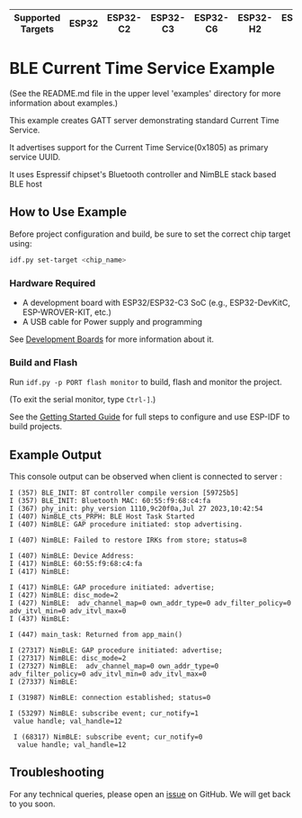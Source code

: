 | Supported Targets | ESP32 | ESP32-C2 | ESP32-C3 | ESP32-C6 | ESP32-H2 | ESP32-S3 |
| ----------------- | ----- | -------- | -------- | -------- | -------- | -------- |

# BLE Current Time Service Example

(See the README.md file in the upper level 'examples' directory for more information about examples.)

This example creates GATT server demonstrating standard Current Time Service.

It advertises support for the Current Time Service(0x1805) as primary service UUID.

It uses Espressif chipset's Bluetooth controller and NimBLE stack based BLE host


## How to Use Example

Before project configuration and build, be sure to set the correct chip target using:

```bash
idf.py set-target <chip_name>
```

### Hardware Required

* A development board with ESP32/ESP32-C3 SoC (e.g., ESP32-DevKitC, ESP-WROVER-KIT, etc.)
* A USB cable for Power supply and programming

See [Development Boards](https://www.espressif.com/en/products/devkits) for more information about it.

### Build and Flash

Run `idf.py -p PORT flash monitor` to build, flash and monitor the project.

(To exit the serial monitor, type ``Ctrl-]``.)

See the [Getting Started Guide](https://idf.espressif.com/) for full steps to configure and use ESP-IDF to build projects.

## Example Output

This console output can be observed when client is connected to server :

```
I (357) BLE_INIT: BT controller compile version [59725b5]
I (357) BLE_INIT: Bluetooth MAC: 60:55:f9:68:c4:fa
I (367) phy_init: phy_version 1110,9c20f0a,Jul 27 2023,10:42:54
I (407) NimBLE_cts_PRPH: BLE Host Task Started
I (407) NimBLE: GAP procedure initiated: stop advertising.

I (407) NimBLE: Failed to restore IRKs from store; status=8

I (407) NimBLE: Device Address:
I (417) NimBLE: 60:55:f9:68:c4:fa
I (417) NimBLE:

I (417) NimBLE: GAP procedure initiated: advertise;
I (427) NimBLE: disc_mode=2
I (427) NimBLE:  adv_channel_map=0 own_addr_type=0 adv_filter_policy=0 adv_itvl_min=0 adv_itvl_max=0
I (437) NimBLE:

I (447) main_task: Returned from app_main()

I (27317) NimBLE: GAP procedure initiated: advertise;
I (27317) NimBLE: disc_mode=2
I (27327) NimBLE:  adv_channel_map=0 own_addr_type=0 adv_filter_policy=0 adv_itvl_min=0 adv_itvl_max=0
I (27337) NimBLE:

I (31987) NimBLE: connection established; status=0

I (53297) NimBLE: subscribe event; cur_notify=1
 value handle; val_handle=12

 I (68317) NimBLE: subscribe event; cur_notify=0
  value handle; val_handle=12

```

## Troubleshooting

For any technical queries, please open an [issue](https://github.com/espressif/esp-idf/issues) on GitHub. We will get back to you soon.
